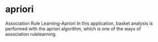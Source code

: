 # apriori
Association Rule Learning-Apriori
In this application, basket analysis is performed with the apriori algorithm, which is one of the ways of association rulelearning.

